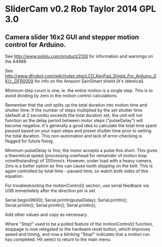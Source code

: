 SliderCam v0.2 Rob Taylor 2014 GPL 3.0
=========
Camera slider 16x2 GUI and stepper motion control for Arduino.
---------

See http://www.pololu.com/product/2128 for information and warnings on the A4988

See http://www.dfrobot.com/wiki/index.php/LCD_KeyPad_Shield_For_Arduino_SKU:_DFR0009 for info on the Amazon SainSmart shield (it's identical).

Minimum step count is one; ie. the entire motion is a single step. This is to avoid dividing by zero in the motion control calculations.

Remember that the unit splits up the total duration into motion time and shutter time. If the number of steps multiplied by the set shutter time (default at 2 seconds) exceeds the total duration set, the unit will not function as the delay period between motor steps ("pulseDelay") will become negative. It's generally a good idea to calculate the total time spent paused based on your input steps and preset shutter time prior to setting the total duration. This non-automation and lack of error-checking is flagged for future fixing.

Minimum pulseDelay is 1ms; the motor accepts a pulse this short. This gives a theoretical speed (processing overhead for remainder of motion loop notwithstanding) of 200mm/s. However, under load with a heavy camera, 2ms is a better option as 1ms can cause tooth skipping on the belt. This is again controlled by total time - paused time, so watch both sides of this equation.

For troubleshooting the motionControl() section, use serial feedback via USB immediately after the direction pin is set.

Serial.begin(9600);
Serial.println(pulseDelay);
Serial.println();
Serial.println();
Serial.println();
Serial.println();

Add other values and copy as necessary.

Where "Stop!" used to be a polled feature of the motionControl() function, stoppage is now relegated to the hardware reset button, which improves speed and timing, and now a blinking "Stop!" indicates that a motion run has completed. Hit select to return to the main menu.
